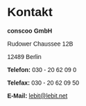 <style>
body {
    font-family: "Century Gothic", "CenturyGothic", "AppleGothic", sans-serif;
}
</style>

# Kontakt
**conscoo GmbH**
<br>

Rudower Chaussee 12B
<br>

12489 Berlin
<br>

**Telefon:** 030 - 20 62 09 0
<br>

**Telefax:** 030 - 20 62 09 50
<br>

**E-Mail:** [lebit@lebit.net](mailto:lebit@lebit.net)